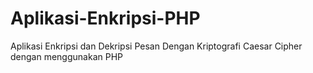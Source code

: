 # Aplikasi-Enkripsi-PHP
Aplikasi Enkripsi dan Dekripsi Pesan Dengan Kriptografi Caesar Cipher dengan menggunakan PHP
